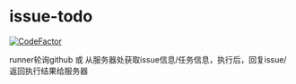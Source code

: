 # issue-todo
[![CodeFactor](https://www.codefactor.io/repository/github/ohto-ai/issue-todo/badge/master)](https://www.codefactor.io/repository/github/ohto-ai/issue-todo/overview/master)  

runner轮询github 或 从服务器处获取issue信息/任务信息，执行后，回复issue/返回执行结果给服务器
